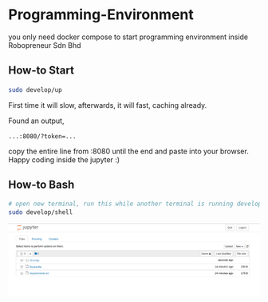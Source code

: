 # Programming-Environment

you only need docker compose to start programming environment inside Robopreneur Sdn Bhd

## How-to Start
```bash
sudo develop/up
```

First time it will slow, afterwards, it will fast, caching already.

Found an output,
```string
...:8080/?token=...
```
copy the entire line from :8080 until the end and paste into your browser. Happy coding inside the jupyter :)

## How-to Bash
```bash
# open new terminal, run this while another terminal is running develop/up
sudo develop/shell
```

![alt text](jupyter.png)
